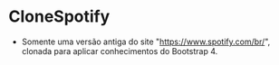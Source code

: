 # CloneSpotify

- Somente uma versão antiga do site "https://www.spotify.com/br/", clonada para aplicar conhecimentos do Bootstrap 4.
